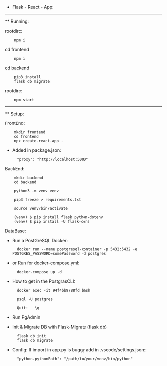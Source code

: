 * Flask - React - App:
__________________________

** Running:

rootdirc:

        npm i

cd frontend

        npm i

cd backend

        pip3 install
        flask db migrate  

rootdirc:   

        npm start

__________________________

** Setup:

FrontEnd:

        mkdir frontend
        cd frontend 
        npx create-react-app .

- Added in package.json:

        "proxy": "http://localhost:5000"

BackEnd: 

        mkdir backend
        cd backend 

        python3 -m venv venv

        pip3 freeze > requirements.txt

        source venv/bin/activate

        (venv) $ pip install flask python-dotenv
        (venv) $ pip install -U flask-cors

DataBase:

- Run a PostGreSQL Docker:

        docker run --name postgresql-container -p 5432:5432 -e POSTGRES_PASSWORD=somePassword -d postgres

- or Run for docker-compose.yml: 

        docker-compose up -d

- How to get in the PostgrasCLI:

        docker exec -it 94f4bb9788fd bash

        psql -U postgres

        Quit:   \q

- Run PgAdmin


- Init & Migrate DB with Flask-Migrate (flask db)

        flask db init
        flask db migrate  

        
- Config: If import in app.py is buggy add in .vscode/settings.json::

        "python.pythonPath": "/path/to/your/venv/bin/python"
